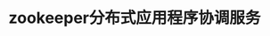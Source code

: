 ---
layout: posts_by_category
categories: zookeeper
title: zookeeper分布式应用程序协调服务
permalink: /category/zookeeper
---